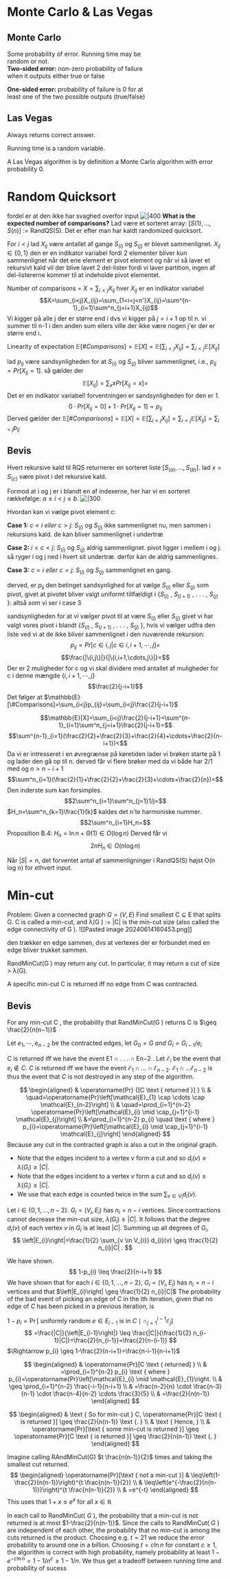 # Monte Carlo & Las Vegas
## Monte Carlo
Some probability of error. Running time may be  
random or not.  
**Two-sided error:** non-zero probability of failure  
when it outputs either true or false  

**One-sided error:** probability of failure is 0 for at  
least one of the two possible outputs (true/false)
## Las Vegas 
Always returns correct answer. 

Running time is a  random variable.

A Las Vegas algorithm is by definition a Monte Carlo algorithm with error probability 0.
# Random Quicksort 
fordel er at den ikke har svaghed overfor input
![|400](https://i.imgur.com/UNqorIu.png)
**What is the expected number of comparisons?**
Lad være et sorteret array: $[S(1) , . . . , S(n) ]$ := RandQS(S). 
Det er efter man har kaldt randomized quicksort.

For $i < j$ lad $X_{ij}$ være antallet af gange $S_{(i)}$
og $S_{(j)}$ er blevet sammenlignet.  $X_{ij} \in \{0, 1\}$ den er en indikator variabel fordi 2 elementer bliver kun sammenlignet når det ene element er pivot element og når vi så laver et rekursivt kald vil der blive lavet 2 del-lister fordi vi laver partition, ingen af del-listererne kommer til at indeholde pivot elementet.

Number of comparisons = $X=\sum_{i<j}X_{ij}$ 
hver $X_{ij}$ er en indikator variabel 
$$X=\sum_{i<j}X_{ij}=\sum_{1<i<j<n'}X_{ij}=\sum^{n-1}_{i=1}\sum^n_{j=i+1}X_{ij}$$
Vi kigger på alle j der er større end i dvs vi kigger på $j=i+1$ op til n. vi summer til n-1 i den anden sum ellers ville der ikke være nogen j'er der er større end i. 


Linearity of expectation
$\mathbb{E}[\#Comparisons]=\mathbb{E}[X]=\mathbb{E}[\sum_{i<j}X_{ij}]=\sum_{i<j}\mathbb{E}[X_{ij}]$

lad $p_{ij}$ være sandsynligheden for at $S_{(i)}$ og $S_{(j)}$ bliver sammenlignet, i.e., $p_{ij} = Pr[X_{ij} = 1]$. så gælder der
$$\mathbb{E}[X_{ij}]=\sum_xxPr[X_{ij}=x]=$$
Det er en indikator variabel! forventningen er sandsynligheden for den er 1. 
$$0\cdot Pr[X_{ij}=0]+1\cdot Pr[X_{ij}=1]=p_{ij}$$
Derved gælder der
$\mathbb{E}[\#Comparisons]=\mathbb{E}[X]=\mathbb{E}[\sum_{i<j}X_{ij}]=\sum_{i<j}\mathbb{E}[X_{ij}]=\sum_{i<j}p_{ij}$
## Bevis 
Hvert rekursive kald til RQS returnerer en sorteret liste 
$[S_{(a)} , . . . , S_{(b)}]$. lad $x = S_{(c)}$ være pivot i det rekursive kald.

Formod at i og j er i blandt en af indexerne, her har vi en sorteret rækkefølge: $a \leq i < j \leq b$.
![|300](https://i.imgur.com/MJ7GPty.png)

Hvordan kan vi vælge pivot element c: 

**Case 1:** $c < i ~eller~ c > j:$ $S_{(i)}$ og $S_{(j)}$ ikke sammenlignet nu, men
sammen i rekursions kald. de kan bliver sammenlignet i undertræ

**Case 2:** $i < c < j$: $S_{(i)}$ og $S_{(j)}$ aldrig sammenlignet. pivot ligger i mellem i og j. så ryger i og j ned i hvert sit undertræ. derfor kan de aldrig sammenlignes. 

**Case 3:** $c = i ~eller~ c = j:$ $S_{(i)}$ og $S_{(j)}$ sammenlignet en gang.

derved, er $p_{ij}$ den betinget sandsynlighed for at vælge $S_{(i)}$
eller $S_{(j)}$ som pivot, givet at pivotet bliver valgt uniformt tillfældigt i
{$S_{(i)}$ , $S_{(i+1)}$ , . . . , $S_{(j)}$ }: altså som vi ser i case 3

sandsynligheden for at vi vælger pivot til at være $S_{(i)}$ eller $S_{(j)}$ givet vi har valgt vores pivot i blandt {$S_{(i)}$ , $S_{(i+1)}$ , . . . , $S_{(j)}$ }, hvis vi vælger udfra den liste ved vi at de ikke bliver sammenlignet i den nuværende rekursion:
$$p_{ij} = Pr[c \in {i,j}|c \in {i, i + 1, \cdots , j}]=$$
$$\frac{|\{i,j\}|}{|\{i,i+1,\cdots,j\}|}=$$
Der er 2 muligheder for c og vi skal dividere med antallet af muligheder for c i denne mængde $\{i,i+1,\cdots,j\}$ 
$$\frac{2}{j-i+1}$$
Det følger at 
$\mathbb{E}[\#Comparisons]=\sum_{i<j}p_{ij}=\sum_{i<j}\frac{2}{j-i+1}$

$$\mathbb{E}[X]=\sum_{i<j}\frac{2}{j-i+1}=\sum^{n-1}_{i=1}\sum^n_{j=i+1}\frac{2}{j-i+1}=$$
$$\sum^{n-1}_{i=1}(\frac{2}{2}+\frac{2}{3}+\frac{2}{4}+\cdots+\frac{2}{n-i+1})<$$
Da vi er intresseret i en øvregrænse på køretiden lader vi brøken starte på 1 og lader den gå op til n. derved får vi flere brøker med da vi både har 2/1 med og $n>n-i+1$
$$\sum^n_{i=1}(\frac{2}{1}+\frac{2}{2}+\frac{2}{3}+\cdots+\frac{2}{n})=$$
Den inderste sum kan forsimples. 
$$2\sum^n_{i=1}\sum^n_{j=1}1/j=$$
$H_n=\sum^n_{k=1}\frac{1}{k}$ kaldes det n'te harmoniske nummer. 
$$2\sum^n_{i=1}H_n=$$
Proposition B.4: $H_{n}=\ln n +\Theta(1) \in O(\log n)$
Derved får vi 
$$2nH_n\in O(n\log n)$$

Når $|S| = n$, det forventet antal af sammenligninger i  RandQS(S) højst O(n log n) for ethvert input. 
# Min-cut
Problem: Given a connected graph $G = (V, E)$
Find smallest C ⊆ E that splits G. C is called a min-cut, and λ(G ) := |C| is the min-cut size (also called the edge connectivity of G ).
![[Pasted image 20240614160453.png]]

den trækker en edge sammen, dvs at vertexes der er forbundet med en edge bliver trukket sammen.

RandMinCut(G ) may return any cut. In particular, it may return a cut of size > λ(G).

A specific min-cut C is returned iff no edge from C
was contracted.
## Bevis
For any min-cut C , the probability that 
RandMinCut(G ) returns C is $\geq \frac{2}{n(n−1)}$ 

Let $e_1 , \cdots , e_{n−2}$ be the contracted edges, let 
$G_0 = G~and~ G_i = G_{i−1} /e_i$

C is returned iff we have the event E1 ∩ . . . ∩ En−2 .
Let $\mathcal{E}_{i}$ be the event that $e_{i} \notin C$.
$C$ is returned iff we have the event $\mathcal{E}_{1} \cap \ldots \cap \mathcal{E}_{n-2}$.
 $\mathcal{E}_{1} \cap \ldots \mathcal{E}_{n-2}$ is thus the event that $C$ is not destroyed in any step of the algorithm.
 
$$
\begin{aligned}
& \operatorname{Pr} {[C \text { returned }] } \\
& \quad=\operatorname{Pr}\left[\mathcal{E}_{1} \cap \cdots \cap \mathcal{E}_{n-2}\right] \\
& \quad=\prod_{i=1}^{n-2} \operatorname{Pr}\left[\mathcal{E}_{i} \mid \cap_{j=1}^{i-1} \mathcal{E}_{j}\right] \\
&=\prod_{i=1}^{n-2} p_{i} \quad \text { where } p_{i}=\operatorname{Pr}\left[\mathcal{E}_{i} \mid \cap_{j=1}^{i-1} \mathcal{E}_{j}\right]
\end{aligned}
$$
Because any cut in the contracted graph is also a cut in the  original graph.


- Note that the edges incident to a vertex $v$ form a cut and so $d_{i}(v) \geq \lambda\left(G_{i}\right) \geq|C|$. 
- Note that the edges incident to a vertex $v$ form a cut and so $d_{i}(v) \geq \lambda\left(G_{i}\right) \geq|C|$.
- We use that each edge is counted twice in the sum $\sum_{v \in V_{i}} d_{i}(v)$.


Let $i \in\{0,1, \ldots, n-2\}$.
$G_{i}=\left(V_{i}, E_{i}\right)$ has $n_{i}=n-i$ vertices.
Since contractions cannot decrease the min-cut size,
 $\lambda\left(G_{i}\right) \geq|C|$.
 It follows that the degree $d_{i}(v)$ of each vertex $v$ in $G_{i}$ is at least $|C|$.
 Summing up all degrees of $G_{i}$,
 $$
\left|E_{i}\right|=\frac{1}{2} \sum_{v \in V_{i}} d_{i}(v) \geq \frac{1}{2} n_{i}|C| .
$$

We have shown. 
$$
1-p_{i} \leq \frac{2}{n-i+1}
$$
We have shown that for each $i \in\{0,1, \ldots, n-2\}$, $G_{i}=\left(V_{i}, E_{i}\right)$ has $n_{i}=n-i$ vertices and that $\left|E_{i}\right| \geq \frac{1}{2} n_{i}|C|$ The probability of the bad event of picking an edge of $C$ in the ith iteration, given that no edge of $C$ has been picked in a previous iteration, is

$1-p_{i}=\operatorname{Pr}\left[\right.$ uniformly random $e \in E_{i-1}$ is in $\left.C \mid \cap_{j=1}^{i-1} \mathcal{E}_{j}\right]$
$$
=\frac{|C|}{\left|E_{i-1}\right|} \leq \frac{|C|}{\frac{1}{2} n_{i-1}|C|}=\frac{2}{n_{i-1}}=\frac{2}{n-(i-1)}
$$
$\Rightarrow p_{i} \geq 1-\frac{2}{n-i+1}=\frac{n-i-1}{n-i+1}$




$$
\begin{aligned}
& \operatorname{Pr}[C \text { returned] } \\
& =\prod_{i=1}^{n-2} p_{i} \text { where } p_{i}=\operatorname{Pr}\left[\mathcal{E}_{i} \mid \mathcal{E}_{1}\right. \\
& \geq \prod_{i=1}^{n-2} \frac{-i-1}{n-i+1} \\
& =\frac{n-2}{n} \cdot \frac{n-3}{n-1} \cdot \frac{n-4}{n-2} \cdots \frac{3}{5} \\
& =\frac{2}{n(n-1)}
\end{aligned}
$$

$$
\begin{aligned}
& \text { So for min-cut } C, \operatorname{Pr}[C \text { is returned }] \geq \frac{2}{n(n-1)} \text {. } \\
& \text { Hence, } \\
& \operatorname{Pr}[\text { some min-cut is returned }] \geq \operatorname{Pr}[C \text { is returned }] \geq \frac{2}{n(n-1)} \text {. }
\end{aligned}
$$

Imagine calling RAndMinCut(G) $t \frac{n(n-1)}{2}$ times
 and taking the smallest cut returned.
 $$
\begin{aligned}
\operatorname{Pr}[\text { not a min-cut }] & \leq\left(1-\frac{2}{n(n-1)}\right)^{t \frac{n(n-1)}{2}} \\
& \leq\left(e^{-\frac{2}{n(n-1)}}\right)^{t \frac{n(n-1)}{2}} \\
& =e^{-t}
\end{aligned}
$$
This uses that $1+x \leq e^{x}$ for all $x \in \mathbb{R}$


In each call to RandMinCut( $G$ ), the probability that a min-cut is not returned is at most $1-\frac{2}{n(n-1)}$. Since the calls to RandMinCut( $G$ ) are independent of each other, the probability that no min-cut is among the cuts returned is the product. Choosing e.g. $t=21$ we reduce the error probability to around one in a billion. Choosing $t=c \ln n$ for constant $c \geq 1$, the algorithm is correct with high probability, namely probability at least  $1-e^{-c \ln n}=1-1 / n^{c} \geq 1-1 / n$. We thus get a tradeoff between running time and probability of sucess